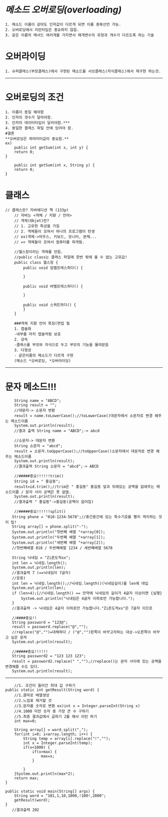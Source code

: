 # **_메소드 오버로딩(overloading)_**

    1. 메소드 이름이 같아도 인자값이 다르게 되면 이름 중복선언 가능.
    2. 오버로딩에서 리턴타입은 중요하지 않음.
    3. 같은 이름의 메서드 여러개를 가지면서 매개변수의 유형과 개수가 다르도록 하는 기술

# 오버라이딩

```
1. 슈퍼클래스(부모클래스)에서 구현된 메소드를 서브클래스(자식클래스)에서 재구현 하는것.
```

---

# 오버로딩의 조건

    1. 이름이 동일 해야함
    2. 인자의 갯수가 달라야함.
    3. 인자의 데이터타입이 달라야함.***
    4. 동일한 클래스 파일 안에 있어야 함.
    #결론
    **오버로딩은 파라미터값이 중요함.**
    ex)
    	public int getSum(int x, int y) {
    	return 0;
    }

    	public int getSum(int x, String y) {
    	return 0;
    }

# 클래스

    // 클래스란? 자바에디션 책 (133p)
    	// 자바는 <객체 / 지향 / 언어>
    	// 객체(Objet)란?
    	// 1. 고유한 특성을 가짐
    	// 2. 객체들이 모여서 하나의 프로그램이 탄생
    	// ex)객체->마우스, 키보드, 모니터, 본체...
    	// => 객체들이 모여서 컴퓨터를 하게됨.

        //헬스장이라는 객체를 만듬.
    	//public class는 클래스 파일에 한번 밖에 올 수 없는 고유값!
    	public class 헬스장 {
    		public void 덤벨프레스하다() {

    		}

    		public void 바벨프레스하다() {

    		}

    		public void 스쿼트하다() {
    		}
    	}

        ###객체 지향 언어 특징(면접 필
    	1. 캡슐화
    	-내부를 마치 캡슐처럼 보호
    	2. 상속
    	-클래스를 부모와 자식으로 두고 부모의 기능을 물려받음
    	3. 다형성
    	- 같은이름의 메소드가 다르게 구현
    	(메소드 *오버로딩, *오버라이딩)

---

# 문자 메소드!!!

    	String name = "ABCD";
    	String result = "";
    	//대문자-> 소문자 변환
    	result = name.toLowerCase();//toLowerCase()대문자에서 소문자로 변경 해주는 메소드이름
    	System.out.println(result);
    	//결과 출력 String name = "ABCD";-> abcd

    	//소문자-> 대문자 변환
    	String 소문자 = "abcd";
    	result = 소문자.toUpperCase();//toUpperCase()소문자에서 대문자로 변경 해주는 메소드이름
    	System.out.println(result);
    	//결과출력 String 소문자 = "abcd";-> ABCD

    	//#####중요!!!!!!trim()
    	String id = " 홍길동";
    	result=id.trim();//trim은 " 홍길동" 홍길동 앞과 뒤에있는 공백을 없애주는 메소드이름 / 문자 사이 공백은 못 없앰.
    	System.out.println(result);
    	//결과출력 " 홍길동"->홍길동(공백이 없어짐)

    	//#####중요!!!!!!split()
       String phone = "010-1234-5678";//중간중간에 있는 특수기호를 빨리 캐치하는 것이 팁!
       String array[] = phone.split("-");
       System.out.println("첫번째 배열 "+array[0]);
       System.out.println("두번째 배열 "+array[1]);
       System.out.println("세번째 배열 "+array[2]);
       //첫번째배열 010 / 두번째배열 1234 / 세번째배열 5678

       String 닉네임 = "Zi존도적xx";
       int len = 닉네임.length();
       System.out.println(len);
       //결과출력 7 (==닉네임이 7글자)
       //응용)
       int len = 닉네임.length();//닉네임.length()(닉네임길이)를 len에 대입
       System.out.println(len);
       if (len>4);{//닉네임.length() == 만약에 닉네임의 길이가 4글자 이상이면 {실행}
    	   System.out.println("닉네임은 4글자 이하로만 가능합니다.");
       }
       //결과출력 -> 닉네임은 4글자 이하로만 가능합니다."Zi존도적xx"은 7글자 이므로

       //####중요!!
       String password = "123@";
       result = password.replace("@","");
       //replace("@","")=대체하다 / ("@","")왼쪽이 바꾸고자하는 대상->오른쪽이 바꾸고 싶은 문자
       System.out.println(result);

       //#####중요!!!!!!
       String password2 = "123 123 123";
       result = password2.replace(" ","");//replace()는 문자 사이에 있는 공백을 변경해줄 수도 있다.
       System.out.println(result);

---

    	//1. 조건이 들어간 최대 값 구하기
    public static int getResult(String word) {
    	//1.콤마로 배열생성
    	//2.느낌표 제거할 것
      	//3.문자를 숫자로 변환 ex)int x = Integer.parseInt(String x)
    	//4.1000 미만 숫자 중 가장 큰 수 구하기
    	//5.최종 결과값에서 곱하기 2를 해서 리턴 하기
    	int max=0;

    	String array[] = word.split(",");
    	for(int i=0; i<array.length; i++) {
    		String temp = array[i].replace("!","");
    		int x = Integer.parseInt(temp);
    		if(x<1000) {
    			if(x>max) {
    				max=x;
    			}

    		}
    	}System.out.println(max*2);
    	return max;
    }

    public static void main(String[] args) {
    	String word = "101,1,10,1000,!100!,2000";
    	getResult(word);
    }
       //결과출력 202
